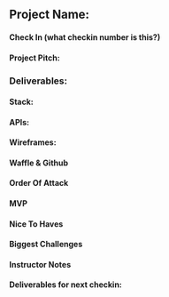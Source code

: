 ## Project Name: 

#### Check In (what checkin number is this?)

#### Project Pitch:

### Deliverables:

#### Stack:

#### APIs:

#### Wireframes:

#### Waffle & Github

#### Order Of Attack

#### MVP

#### Nice To Haves

#### Biggest Challenges

#### Instructor Notes

#### Deliverables for next checkin:
